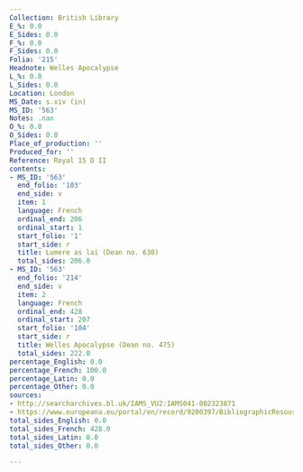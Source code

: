 ```yaml
---
Collection: British Library
E_%: 0.0
E_Sides: 0.0
F_%: 0.0
F_Sides: 0.0
Folia: '215'
Headnote: Welles Apocalypse
L_%: 0.0
L_Sides: 0.0
Location: London
MS_Date: s.xiv (in)
MS_ID: '563'
Notes: .nan
O_%: 0.0
O_Sides: 0.0
Place_of_production: ''
Produced_for: ''
Reference: Royal 15 D II
contents:
- MS_ID: '563'
  end_folio: '103'
  end_side: v
  item: 1
  language: French
  ordinal_end: 206
  ordinal_start: 1
  start_folio: '1'
  start_side: r
  title: Lumere as lai (Dean no. 630)
  total_sides: 206.0
- MS_ID: '563'
  end_folio: '214'
  end_side: v
  item: 2
  language: French
  ordinal_end: 428
  ordinal_start: 207
  start_folio: '104'
  start_side: r
  title: Welles Apocalypse (Dean no. 475)
  total_sides: 222.0
percentage_English: 0.0
percentage_French: 100.0
percentage_Latin: 0.0
percentage_Other: 0.0
sources:
- http://searcharchives.bl.uk/IAMS_VU2:IAMS041-002323871
- https://www.europeana.eu/portal/en/record/9200397/BibliographicResource_3000126277655.html
total_sides_English: 0.0
total_sides_French: 428.0
total_sides_Latin: 0.0
total_sides_Other: 0.0

---
```

